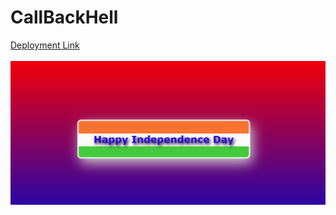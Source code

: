 <h1>CallBackHell</h1>
<a href="https://serene-peony-2ddf17.netlify.app/">Deployment Link</a> </br></br>
<img src="happyIndependenceDay.png"></img>
